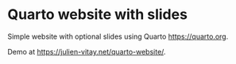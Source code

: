 # Quarto website with slides

Simple website with optional slides using Quarto <https://quarto.org>.

Demo at <https://julien-vitay.net/quarto-website/>.